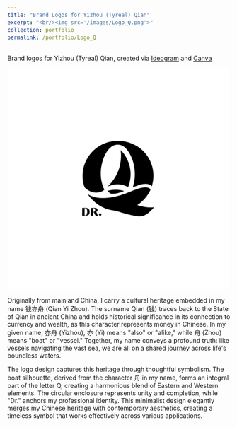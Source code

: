 ```yaml
---
title: "Brand Logos for Yizhou (Tyreal) Qian"
excerpt: "<br/><img src='/images/Logo_Q.png'>"
collection: portfolio
permalink: /portfolio/Logo_Q
---
```


Brand logos for Yizhou (Tyreal) Qian, created via [Ideogram](https://ideogram.ai/) and [Canva](https://www.canva.com/)

<img src='/images/Logo_Q_B.png'>

Originally from mainland China, I carry a cultural heritage embedded in my name 钱亦舟 (Qian Yi Zhou). The surname Qian (钱) traces back to the State of Qian in ancient China and holds historical significance in its connection to currency and wealth, as this character represents money in Chinese. In my given name, 亦舟 (Yizhou), 亦 (Yi) means "also" or "alike," while 舟 (Zhou) means "boat" or "vessel." Together, my name conveys a profound truth: like vessels navigating the vast sea, we are all on a shared journey across life's boundless waters.

The logo design captures this heritage through thoughtful symbolism. The boat silhouette, derived from the character 舟 in my name, forms an integral part of the letter Q, creating a harmonious blend of Eastern and Western elements. The circular enclosure represents unity and completion, while "Dr." anchors my professional identity. This minimalist design elegantly merges my Chinese heritage with contemporary aesthetics, creating a timeless symbol that works effectively across various applications.
